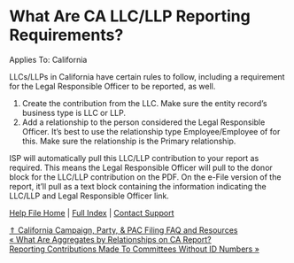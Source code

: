  What Are CA LLC/LLP Reporting Requirements?
==========

Applies To: California

LLCs/LLPs in California have certain rules to follow, including a requirement for the Legal Responsible Officer to be reported, as well.

1. Create the contribution from the LLC. Make sure the entity record’s business type is LLC or LLP.
2. Add a relationship to the person considered the Legal Responsible Officer. It’s best to use the relationship type Employee/Employee of for this. Make sure the relationship is the Primary relationship.

ISP will automatically pull this LLC/LLP contribution to your report as required. This means the Legal Responsible Officer will pull to the donor block for the LLC/LLP contribution on the PDF. On the e-File version of the report, it’ll pull as a text block containing the information indicating the LLC/LLP and Legal Responsible Officer link.

[Help File Home](/help/) | [Full Index](/Help-File-Directory/) | [Contact Support](mailto:support@ISPolitical.com)

[⇑ California Campaign, Party, & PAC Filing FAQ and Resources](/California-Campaign-Party-PAC-Filing-FAQ-and-Resources)  
[« What Are Aggregates by Relationships on CA Report?](/What-Are-Aggregates-by-Relationships-on-CA-Report)  
[Reporting Contributions Made To Committees Without ID Numbers »](/Filing-a-Contribution-CA-Filers)